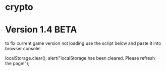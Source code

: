 # crypto

# Version 1.4 BETA

to fix current game version not loading use the script below and paste it into browser console!

localStorage.clear();
alert("localStorage has been cleared. Please refresh the page!");
